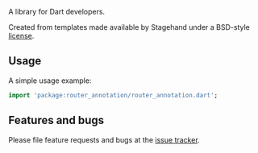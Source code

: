 A library for Dart developers.

Created from templates made available by Stagehand under a BSD-style
[license](https://github.com/dart-lang/stagehand/blob/master/LICENSE).

## Usage

A simple usage example:

```dart
import 'package:router_annotation/router_annotation.dart';
```

## Features and bugs

Please file feature requests and bugs at the [issue tracker][tracker].

[tracker]: http://example.com/issues/replaceme
